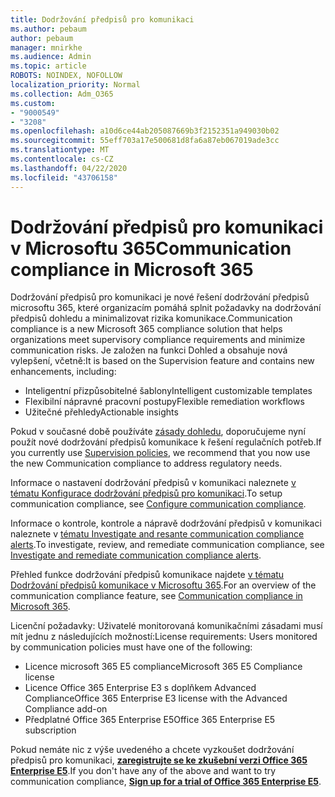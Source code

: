 ```yaml
---
title: Dodržování předpisů pro komunikaci
ms.author: pebaum
author: pebaum
manager: mnirkhe
ms.audience: Admin
ms.topic: article
ROBOTS: NOINDEX, NOFOLLOW
localization_priority: Normal
ms.collection: Adm_O365
ms.custom:
- "9000549"
- "3208"
ms.openlocfilehash: a10d6ce44ab205087669b3f2152351a949030b02
ms.sourcegitcommit: 55eff703a17e500681d8fa6a87eb067019ade3cc
ms.translationtype: MT
ms.contentlocale: cs-CZ
ms.lasthandoff: 04/22/2020
ms.locfileid: "43706158"
---
```

# <a name="communication-compliance-in-microsoft-365"></a><span data-ttu-id="dbd6d-102">Dodržování předpisů pro komunikaci v Microsoftu 365</span><span class="sxs-lookup"><span data-stu-id="dbd6d-102">Communication compliance in Microsoft 365</span></span>

<span data-ttu-id="dbd6d-103">Dodržování předpisů pro komunikaci je nové řešení dodržování předpisů microsoftu 365, které organizacím pomáhá splnit požadavky na dodržování předpisů dohledu a minimalizovat rizika komunikace.</span><span class="sxs-lookup"><span data-stu-id="dbd6d-103">Communication compliance is a new Microsoft 365 compliance solution that helps organizations meet supervisory compliance requirements and minimize communication risks.</span></span> <span data-ttu-id="dbd6d-104">Je založen na funkci Dohled a obsahuje nová vylepšení, včetně:</span><span class="sxs-lookup"><span data-stu-id="dbd6d-104">It is based on the Supervision feature and contains new enhancements, including:</span></span>

- <span data-ttu-id="dbd6d-105">Inteligentní přizpůsobitelné šablony</span><span class="sxs-lookup"><span data-stu-id="dbd6d-105">Intelligent customizable templates</span></span>
- <span data-ttu-id="dbd6d-106">Flexibilní nápravné pracovní postupy</span><span class="sxs-lookup"><span data-stu-id="dbd6d-106">Flexible remediation workflows</span></span>
- <span data-ttu-id="dbd6d-107">Užitečné přehledy</span><span class="sxs-lookup"><span data-stu-id="dbd6d-107">Actionable insights</span></span>

<span data-ttu-id="dbd6d-108">Pokud v současné době používáte [zásady dohledu](https://docs.microsoft.com/microsoft-365/compliance/supervision-policies), doporučujeme nyní použít nové dodržování předpisů komunikace k řešení regulačních potřeb.</span><span class="sxs-lookup"><span data-stu-id="dbd6d-108">If you currently use [Supervision policies](https://docs.microsoft.com/microsoft-365/compliance/supervision-policies), we recommend that you now use the new Communication compliance to address regulatory needs.</span></span>

<span data-ttu-id="dbd6d-109">Informace o nastavení dodržování předpisů v komunikaci naleznete [v tématu Konfigurace dodržování předpisů pro komunikaci](https://docs.microsoft.com/microsoft-365/compliance/communication-compliance-configure).</span><span class="sxs-lookup"><span data-stu-id="dbd6d-109">To setup communication compliance, see [Configure communication compliance](https://docs.microsoft.com/microsoft-365/compliance/communication-compliance-configure).</span></span>

<span data-ttu-id="dbd6d-110">Informace o kontrole, kontrole a nápravě dodržování předpisů v komunikaci naleznete v [tématu Investigate and resante communication compliance alerts](https://docs.microsoft.com/microsoft-365/compliance/communication-compliance-investigate-remediate).</span><span class="sxs-lookup"><span data-stu-id="dbd6d-110">To investigate, review, and remediate communication compliance, see [Investigate and remediate communication compliance alerts](https://docs.microsoft.com/microsoft-365/compliance/communication-compliance-investigate-remediate).</span></span>

<span data-ttu-id="dbd6d-111">Přehled funkce dodržování předpisů komunikace najdete [v tématu Dodržování předpisů komunikace v Microsoftu 365](https://docs.microsoft.com/microsoft-365/compliance/communication-compliance).</span><span class="sxs-lookup"><span data-stu-id="dbd6d-111">For an overview of the communication compliance feature, see [Communication compliance in Microsoft 365](https://docs.microsoft.com/microsoft-365/compliance/communication-compliance).</span></span>

<span data-ttu-id="dbd6d-112">Licenční požadavky: Uživatelé monitorovaná komunikačními zásadami musí mít jednu z následujících možností:</span><span class="sxs-lookup"><span data-stu-id="dbd6d-112">License requirements: Users monitored by communication policies must have one of the following:</span></span>

- <span data-ttu-id="dbd6d-113">Licence microsoft 365 E5 compliance</span><span class="sxs-lookup"><span data-stu-id="dbd6d-113">Microsoft 365 E5 Compliance license</span></span>
- <span data-ttu-id="dbd6d-114">Licence Office 365 Enterprise E3 s doplňkem Advanced Compliance</span><span class="sxs-lookup"><span data-stu-id="dbd6d-114">Office 365 Enterprise E3 license with the Advanced Compliance add-on</span></span>
- <span data-ttu-id="dbd6d-115">Předplatné Office 365 Enterprise E5</span><span class="sxs-lookup"><span data-stu-id="dbd6d-115">Office 365 Enterprise E5 subscription</span></span>

<span data-ttu-id="dbd6d-116">Pokud nemáte nic z výše uvedeného a chcete vyzkoušet dodržování předpisů pro komunikaci, **[zaregistrujte se ke zkušební verzi Office 365 Enterprise E5](https://go.microsoft.com/fwlink/p/?LinkID=698279)**.</span><span class="sxs-lookup"><span data-stu-id="dbd6d-116">If you don't have any of the above and want to try communication compliance, **[Sign up for a trial of Office 365 Enterprise E5](https://go.microsoft.com/fwlink/p/?LinkID=698279)**.</span></span>